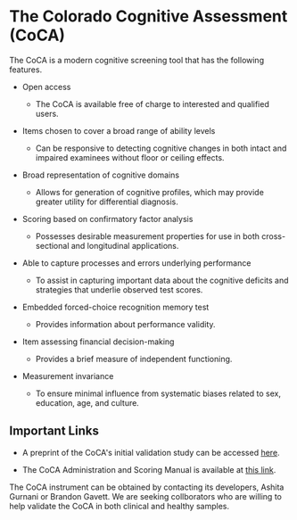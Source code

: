 # The Colorado Cognitive Assessment (CoCA)

The CoCA is a modern cognitive screening tool that has the following features.

- Open access
  - The CoCA is available free of charge to interested and qualified users. 

- Items chosen to cover a broad range of ability levels
  - Can be responsive to detecting cognitive changes in both intact and impaired examinees without floor or ceiling effects.

- Broad representation of cognitive domains
  - Allows for generation of cognitive profiles, which may provide greater utility for differential diagnosis.

- Scoring based on confirmatory factor analysis
  - Possesses desirable measurement properties for use in both cross-sectional and longitudinal applications.

- Able to capture processes and errors underlying performance
  - To assist in capturing important data about the cognitive deficits and strategies that underlie observed test scores.

- Embedded forced-choice recognition memory test
  - Provides information about performance validity.

- Item assessing financial decision-making
  - Provides a brief measure of independent functioning.

- Measurement invariance
  - To ensure minimal influence from systematic biases related to sex, education, age, and culture.

## Important Links

- A preprint of the CoCA's initial validation study can be accessed [here](https://doi.org/10.31234/osf.io/tqckr).

- The CoCA Administration and Scoring Manual is available at [this link](CoCA_Manual.md).

The CoCA instrument can be obtained by contacting its developers, Ashita Gurnani or Brandon Gavett. We are seeking collborators who are willing to help validate the CoCA in both clinical and healthy samples.
